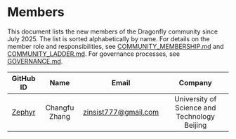 # Members

This document lists the new members of the Dragonfly community since July 2025. The list is sorted alphabetically by name. For details on the member role and responsibilities, see [COMMUNITY_MEMBERSHIP.md](./COMMUNITY_MEMBERSHIP.md#member) and [COMMUNITY_LADDER.md](./COMMUNITY_LADDER.md#member). For governance processes, see [GOVERNANCE.md](./GOVERNANCE.md).

<!-- markdownlint-disable -->

|                     GitHub ID                     |      Name       |            Email             |             Company             |
| :-----------------------------------------------: | :-------------: | :--------------------------: | :-----------------------------: |
|       [Zephyr](https://github.com/Zephyrcf)       |    Changfu Zhang     |    zinsist777@gmail.com     |              University of Science and Technology Beijing |              |

<!-- markdownlint-restore -->
